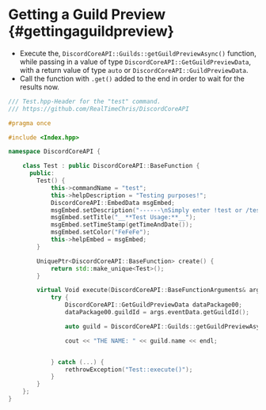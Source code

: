 Getting a Guild Preview {#gettingaguildpreview}
============
- Execute the, `DiscordCoreAPI::Guilds::getGuildPreviewAsync()` function, while passing in a value of type `DiscordCoreAPI::GetGuildPreviewData`, with a return value of type `auto` or `DiscordCoreAPI::GuildPreviewData`.
- Call the function with `.get()` added to the end in order to wait for the results now.

```cpp
/// Test.hpp-Header for the "test" command.
/// https://github.com/RealTimeChris/DiscordCoreAPI

#pragma once

#include <Index.hpp>

namespace DiscordCoreAPI {

	class Test : public DiscordCoreAPI::BaseFunction {
	  public:
		Test() {
			this->commandName = "test";
			this->helpDescription = "Testing purposes!";
			DiscordCoreAPI::EmbedData msgEmbed;
			msgEmbed.setDescription("------\nSimply enter !test or /test!\n------");
			msgEmbed.setTitle("__**Test Usage:**__");
			msgEmbed.setTimeStamp(getTimeAndDate());
			msgEmbed.setColor("FeFeFe");
			this->helpEmbed = msgEmbed;
		}

		UniquePtr<DiscordCoreAPI::BaseFunction> create() {
			return std::make_unique<Test>();
		}

		virtual Void execute(DiscordCoreAPI::BaseFunctionArguments& args) {
			try {
				DiscordCoreAPI::GetGuildPreviewData dataPackage00;
				dataPackage00.guildId = args.eventData.getGuildId();

				auto guild = DiscordCoreAPI::Guilds::getGuildPreviewAsync(dataPackage00).get();

				cout << "THE NAME: " << guild.name << endl;


			} catch (...) {
				rethrowException("Test::execute()");
			}
		}
	};
}
```
